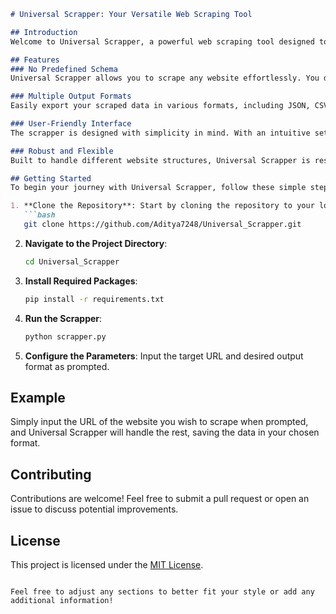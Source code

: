 ```markdown
# Universal Scrapper: Your Versatile Web Scraping Tool

## Introduction
Welcome to Universal Scrapper, a powerful web scraping tool designed to extract data from any website without the need for a predefined schema. This project reflects my dedication to creating a flexible and user-friendly solution for all your data extraction needs.

## Features
### No Predefined Schema
Universal Scrapper allows you to scrape any website effortlessly. You don’t need to define a specific structure, making it adaptable for a variety of web pages.

### Multiple Output Formats
Easily export your scraped data in various formats, including JSON, CSV, and Excel. This flexibility ensures that you can use the data in the way that best suits your needs.

### User-Friendly Interface
The scrapper is designed with simplicity in mind. With an intuitive setup process, you can configure and run your scraping tasks with minimal effort.

### Robust and Flexible
Built to handle different website structures, Universal Scrapper is resilient and capable of adapting to various layouts, ensuring comprehensive data extraction.

## Getting Started
To begin your journey with Universal Scrapper, follow these simple steps:

1. **Clone the Repository**: Start by cloning the repository to your local machine.
   ```bash
   git clone https://github.com/Aditya7248/Universal_Scrapper.git
   ```
2. **Navigate to the Project Directory**:
   ```bash
   cd Universal_Scrapper
   ```
3. **Install Required Packages**:
   ```bash
   pip install -r requirements.txt
   ```
4. **Run the Scrapper**:
   ```bash
   python scrapper.py
   ```
5. **Configure the Parameters**: Input the target URL and desired output format as prompted.

## Example
Simply input the URL of the website you wish to scrape when prompted, and Universal Scrapper will handle the rest, saving the data in your chosen format.

## Contributing
Contributions are welcome! Feel free to submit a pull request or open an issue to discuss potential improvements.

## License
This project is licensed under the [MIT License](LICENSE).
```

Feel free to adjust any sections to better fit your style or add any additional information!
